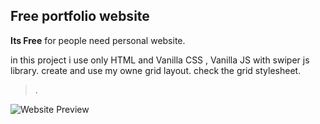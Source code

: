 ## Free portfolio website
**Its Free** for people need personal website.

in this project i use only HTML and Vanilla CSS , Vanilla JS with  swiper js library.
create and use my owne grid layout.
check the grid stylesheet.

>.


![Website Preview](https://8pic.ir/uploads/Persoanl-Website.png)
